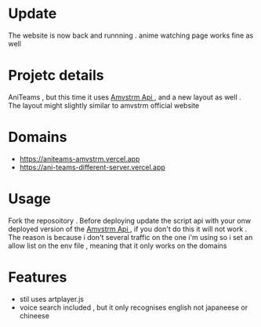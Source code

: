 # Update 
The website is now back and runnning . anime watching page works fine as well 
# Projetc details 
AniTeams , but this time it uses  [Amvstrm Api ](https://github.com/amvstrm/api), and a new layout as well . The layout might slightly similar to amvstrm official website 

# Domains
- https://aniteams-amvstrm.vercel.app
- https://ani-teams-different-server.vercel.app
# Usage 
Fork the reposoitory . Before deploying update the script api with your onw deployed version of the [Amvstrm Api ](https://github.com/amvstrm/api) , if you don't do this it will not work . The reason is because i don't several traffic on the one i'm using 
so i set an allow list on the env file , meaning that it only works on the domains 
# Features 
- stil uses artplayer.js 
- voice search included , but it only recognises english not japaneese or chineese
